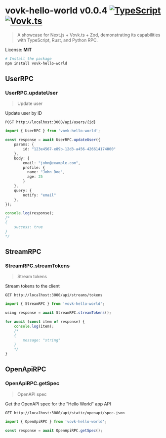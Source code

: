 

# vovk-hello-world v0.0.4 [![TypeScript](https://badgen.net/badge/-/TypeScript?icon=typescript&label&labelColor=blue&color=555555)](https://www.typescriptlang.org/) [![Vovk.ts](https://badgen.net/badge/Built%20with/Vovk.ts/333333?icon=https://vovk.dev/icon-white.svg)](https://vovk.dev)

> A showcase for Next.js + Vovk.ts + Zod, demonstrating its capabilities with TypeScript, Rust, and Python RPC.

License: **MIT**

```bash
# Install the package
npm install vovk-hello-world
```



## UserRPC
        
### UserRPC.updateUser
> Update user

Update user by ID

`POST http://localhost:3000/api/users/{id}`

```ts
import { UserRPC } from 'vovk-hello-world';

const response = await UserRPC.updateUser({
    params: {
        id: "123e4567-e89b-12d3-a456-426614174000"
    },
    body: {
        email: "john@example.com",
        profile: {
          name: "John Doe",
          age: 25
        }
    },
    query: {
        notify: "email"
    },
});

console.log(response); 
/* 
{
    success: true
}
*/
```
        
    

## StreamRPC
        
### StreamRPC.streamTokens
> Stream tokens

Stream tokens to the client

`GET http://localhost:3000/api/streams/tokens`

```ts
import { StreamRPC } from 'vovk-hello-world';

using response = await StreamRPC.streamTokens();

for await (const item of response) {
    console.log(item); 
    /*
    {
        message: "string"
    }
    */
}
```
        
    


## OpenApiRPC
        
### OpenApiRPC.getSpec
> OpenAPI spec

Get the OpenAPI spec for the "Hello World" app API

`GET http://localhost:3000/api/static/openapi/spec.json`

```ts
import { OpenApiRPC } from 'vovk-hello-world';

const response = await OpenApiRPC.getSpec();
```
        
    

